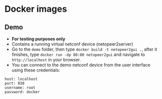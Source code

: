 # Docker images

## Demo
- **For testing purposes only**
- Contains a running virtual netconf device (netopeer2server)
- Go to the `demo` folder, then type `docker build -t netopeer2gui .`, 
  after it finishes, type `docker run -dp 80:80 netopeer2gui` 
  and navigate to `http://localhost` in your browser.
- You can connect to the demo netconf device from the user interface using these credentials:
```
host: localhost
port: 830
username: root
password: docker
```
